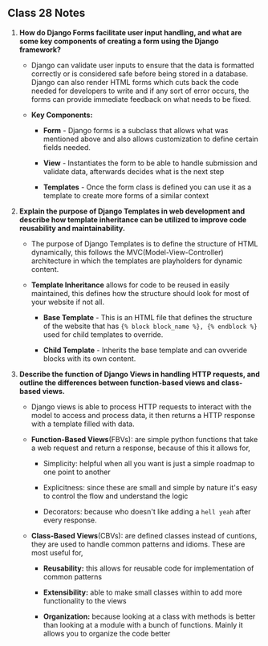 ## Class 28 Notes

1. **How do Django Forms facilitate user input handling, and what are some key components of creating a form using the Django framework?**

    - Django can validate user inputs to ensure that the data is formatted correctly or is considered safe before being stored in a database. Django can also render HTML forms which cuts back the code needed for developers to write and if any sort of error occurs, the forms can provide immediate feedback on what needs to be fixed.
    
    - **Key Components:**
        - **Form** - Django forms is a subclass that allows what was mentioned above and also allows customization to define certain fields needed.

        - **View** - Instantiates the form to be able to handle submission and validate data, afterwards decides what is the next step

        - **Templates** - Once the form class is defined you can use it as a template to create more forms of a similar context

2. **Explain the purpose of Django Templates in web development and describe how template inheritance can be utilized to improve code reusability and maintainability.**

    - The purpose of Django Templates is to define the structure of HTML dynamically, this follows the MVC(Model-View-Controller) architecture in which the templates are playholders for dynamic content.

    - **Template Inheritance** allows for code to be reused in easily maintained, this defines how the structure should look for most of your website if not all.

        - **Base Template** - This is an HTML file that defines the structure of the website that has `{% block block_name %}, {% endblock %}` used for child templates to override.

        - **Child Template** - Inherits the base template and can ovveride blocks with its own content.

3. **Describe the function of Django Views in handling HTTP requests, and outline the differences between function-based views and class-based views.**

    - Django views is able to process HTTP requests to interact with the model to access and process data, it then returns a HTTP response with a template filled with data.

    - **Function-Based Views**(FBVs): are simple python functions that take a web request and return a response, because of this it allows for,
        - Simplicity: helpful when all you want is just a simple roadmap to one point to another

        - Explicitness: since these are small and simple by nature it's easy to control the flow and understand the logic

        - Decorators: because who doesn't like adding a `hell yeah` after every response.

    - **Class-Based Views**(CBVs): are defined classes instead of cuntions, they are used to handle common patterns and idioms. These are most useful for,
        - **Reusability:** this allows for reusable code for implementation of common patterns

        - **Extensibility:** able to make small classes within to add more functionality to the views

        - **Organization:** because looking at a class with methods is better than looking at a module with a bunch of functions. Mainly it allows you to organize the code better